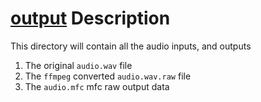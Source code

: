 # [output](./) Description

This directory will contain all the audio inputs, and outputs

1. The original `audio.wav` file
2. The `ffmpeg` converted `audio.wav.raw` file
3. The `audio.mfc` mfc raw output data
